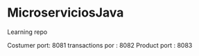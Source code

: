 # MicroserviciosJava
Learning repo



Costumer port: 8081
transactions por : 8082
Product port : 8083


